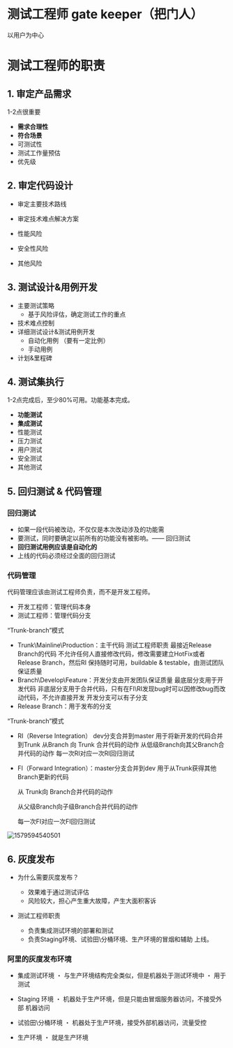 # 测试工程师 gate keeper（把门人）

以用户为中心

# 测试工程师的职责

## 1. 审定产品需求

1-2点很重要

- **需求合理性**
- **符合场景**
- 可测试性
- 测试工作量预估
- 优先级

## 2. 审定代码设计

- 审定主要技术路线

- 审定技术难点解决方案

- 性能风险

- 安全性风险

- 其他风险

  

## 3. 测试设计&用例开发

- 主要测试策略
  - 基于风险评估，确定测试工作的重点
- 技术难点控制
- 详细测试设计&测试用例开发
  - 自动化用例 （要有一定比例）
  - 手动用例
- 计划&里程碑

## 4. 测试集执行

1-2点完成后，至少80%可用。功能基本完成。

- **功能测试**
- **集成测试**
- 性能测试
- 压力测试
- 用户测试
- 安全测试
- 其他测试

## 5. 回归测试 & 代码管理

### 回归测试

- 如果一段代码被改动，不仅仅是本次改动涉及的功能需
- 要测试，同时要确定以前所有的功能没有被影响。——
  回归测试
- **回归测试用例应该是自动化的**
- 上线的代码必须经过全面的回归测试

### 代码管理

代码管理应该由测试工程师负责，而不是开发工程师。

- 开发工程师：管理代码本身
- 测试工程师：管理代码分支

“Trunk-branch”模式

- Trunk\Mainline\Production：主干代码
  测试工程师职责
  最接近Release Branch的代码
  不允许任何人直接修改代码，修改需要建立HotFix或者Release
  Branch，然后RI
  保持随时可用，buildable & testable，由测试团队保证质量
- Branch\Develop\Feature：开发分支由开发团队保证质量
  最底层分支用于开发代码
  非底层分支用于合并代码，只有在FI\RI发现bug时可以因修改bug而改
  动代码，不允许直接开发
  开发分支可以有子分支
- Release Branch：用于发布的分支

“Trunk-branch”模式

- RI（Reverse Integration） dev分支合并到master
  用于将新开发的代码合并到Trunk
  从Branch 向 Trunk 合并代码的动作
  从低级Branch向其父Branch合并代码的动作
  每一次RI对应一次RI回归测试

- FI（Forward Integration）：master分支合并到dev
  用于从Trunk获得其他Branch更新的代码

  从 Trunk向 Branch合并代码的动作

  从父级Branch向子级Branch合并代码的动作

  每一次FI对应一次FI回归测试

  

![1579594540501](C:\Users\Admin\AppData\Roaming\Typora\typora-user-images\1579594540501.png)

## 6. 灰度发布

- 为什么需要灰度发布？
  - 效果难于通过测试评估
  - 风险较大，担心产生重大故障，产生大面积客诉

- 测试工程师职责
  - 负责集成测试环境的部署和测试
  -  负责Staging环境、试验田\分桶环境、生产环境的冒烟和辅助
    上线。

### 阿里的灰度发布环境

- 集成测试环境
  ・ 与生产环境结构完全类似，但是机器处于测试环境中
  ・ 用于测试

- Staging 环境
  ・ 机器处于生产环境，但是只能由冒烟服务器访问，不接受外部
  机器访问
- 试验田\分桶环境
  ・ 机器处于生产环境，接受外部机器访问，流量受控
- 生产环境
  ・ 就是生产环境